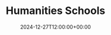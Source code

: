 ---
weight: 10100
title: "Humanities Schools"
description: "Your Global Directory of Business Schools"
icon: database
date: 2024-12-27T12:00:00+00:00
---